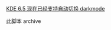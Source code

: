 [KDE 6.5 现在已经支持自动切换 darkmode](https://www.phoronix.com/news/KDE-Theme-Day-Night-Auto-Switch)

 此脚本 archive

